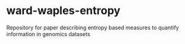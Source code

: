 # ward-waples-entropy
Repository for paper describing entropy based measures to quantify information in genomics datasets
